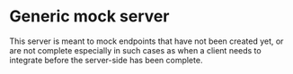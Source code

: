 # Generic mock server

This server is meant to mock endpoints that have not been created yet, or are not complete especially in such cases
as when a client needs to integrate before the server-side has been complete.
